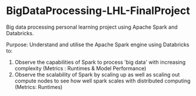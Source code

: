 # BigDataProcessing-LHL-FinalProject
Big data processing personal learning project using Apache Spark and Databricks.

Purpose: Understand and utilise the Apache Spark engine using Databricks to: 
1) Observe the capabilities of Spark to process 'big data' with increasing complexity (Metrics : Runtimes & Model Performance)
2) Observe the scalability of Spark by scaling up as well as scaling out compute nodes to see how well spark scales with distributed computing (Metrics: Runtimes)




